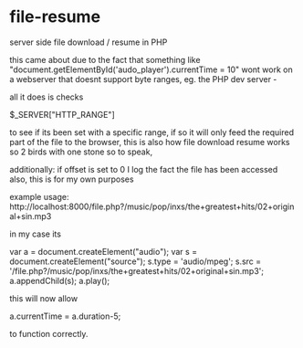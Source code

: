 # file-resume
server side file download / resume in PHP

this came about due to the fact that something like "document.getElementById('audo_player').currentTime = 10" wont work on a webserver that doesnt support byte ranges, eg. the PHP dev server - 

all it does is checks 

$_SERVER["HTTP_RANGE"]

to see if its been set with a specific range, if so it will only feed the required part of the file to the browser, this is also how file download resume works so 2 birds with one stone so to speak, 

additionally: if offset is set to 0 I log the fact the file has been accessed also, this is for my own purposes


example usage:
http://localhost:8000/file.php?/music/pop/inxs/the+greatest+hits/02+original+sin.mp3

in my case its 

var a = document.createElement("audio");
var s = document.createElement("source");
s.type = 'audio/mpeg';
s.src = '/file.php?/music/pop/inxs/the+greatest+hits/02+original+sin.mp3';
a.appendChild(s);
a.play();

this will now allow 

a.currentTime = a.duration-5;

to function correctly.
